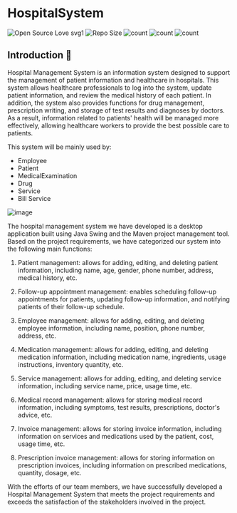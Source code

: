 # HospitalSystem

![Open Source Love svg1](https://badges.frapsoft.com/os/v1/open-source.svg?v=103)
![Repo Size](https://img.shields.io/github/repo-size/thangtcm/HospitalSystem) 
![count](https://img.shields.io/github/languages/count/thangtcm/HospitalSystem) 
![count](https://img.shields.io/github/forks/thangtcm/HospitalSystem) 
![count](https://img.shields.io/github/watchers/thangtcm/HospitalSystem) 

## Introduction 🎉
Hospital Management System is an information system designed to support the management of patient information and healthcare in hospitals. This system allows healthcare professionals to log into the system, update patient information, and review the medical history of each patient.
In addition, the system also provides functions for drug management, prescription writing, and storage of test results and diagnoses by doctors. As a result, information related to patients' health will be managed more effectively, allowing healthcare workers to provide the best possible care to patients.
<p>This system will be mainly used by:</p>
<ul><li>Employee</li><li>Patient</li><li>MedicalExamination</li><li>Drug</li><li>Service</li><li>Bill Service</li></ul>

<p align="middle">
  
![image](https://user-images.githubusercontent.com/23113822/232237883-f366b735-6d84-4fd5-9081-d0675de7cb14.png)
</p>

<p>The hospital management system we have developed is a <a class="Markdown_link__9ACHA MarkdownLink_linkifiedLink__KxC9G" node="[object Object]" prompt="Tell me more about desktop application.">desktop application</a> built using <a class="Markdown_link__9ACHA MarkdownLink_linkifiedLink__KxC9G" node="[object Object]" prompt="Tell me more about Java Swing.">Java Swing</a> and the <a class="Markdown_link__9ACHA MarkdownLink_linkifiedLink__KxC9G" node="[object Object]" prompt="Tell me more about Maven.">Maven</a> project management tool. Based on the <a class="Markdown_link__9ACHA MarkdownLink_linkifiedLink__KxC9G" node="[object Object]" prompt="Tell me more about project requirements.">project requirements</a>, we have categorized our system into the following main functions:</p>

<ol>
<li>
<p><a class="Markdown_link__9ACHA MarkdownLink_linkifiedLink__KxC9G" node="[object Object]" prompt="Tell me more about Patient management.">Patient management</a>: allows for adding, editing, and deleting patient information, including name, age, gender, <a class="Markdown_link__9ACHA MarkdownLink_linkifiedLink__KxC9G" node="[object Object]" prompt="Tell me more about phone number.">phone number</a>, address, medical history, etc.</p>
</li>
<li>
<p>Follow-up appointment management: enables scheduling follow-up appointments for patients, updating follow-up information, and notifying patients of their follow-up schedule.</p>
</li>
<li>
<p>Employee management: allows for adding, editing, and deleting <a class="Markdown_link__9ACHA MarkdownLink_linkifiedLink__KxC9G" node="[object Object]" prompt="Tell me more about employee information.">employee information</a>, including name, position, phone number, address, etc.</p>
</li>
<li>
<p><a class="Markdown_link__9ACHA MarkdownLink_linkifiedLink__KxC9G" node="[object Object]" prompt="Tell me more about Medication management.">Medication management</a>: allows for adding, editing, and deleting <a class="Markdown_link__9ACHA MarkdownLink_linkifiedLink__KxC9G" node="[object Object]" prompt="Tell me more about medication information.">medication information</a>, including <a class="Markdown_link__9ACHA MarkdownLink_linkifiedLink__KxC9G" node="[object Object]" prompt="Tell me more about medication name.">medication name</a>, ingredients, <a class="Markdown_link__9ACHA MarkdownLink_linkifiedLink__KxC9G" node="[object Object]" prompt="Tell me more about usage instructions.">usage instructions</a>, inventory quantity, etc.</p>
</li>
<li>
<p><a class="Markdown_link__9ACHA MarkdownLink_linkifiedLink__KxC9G" node="[object Object]" prompt="Tell me more about Service management.">Service management</a>: allows for adding, editing, and deleting service information, including <a class="Markdown_link__9ACHA MarkdownLink_linkifiedLink__KxC9G" node="[object Object]" prompt="Tell me more about service name.">service name</a>, price, usage time, etc.</p>
</li>
<li>
<p><a class="Markdown_link__9ACHA MarkdownLink_linkifiedLink__KxC9G" node="[object Object]" prompt="Tell me more about Medical record management.">Medical record management</a>: allows for storing <a class="Markdown_link__9ACHA MarkdownLink_linkifiedLink__KxC9G" node="[object Object]" prompt="Tell me more about medical record information.">medical record information</a>, including symptoms, test results, prescriptions, doctor's advice, etc.</p>
</li>
<li>
<p><a class="Markdown_link__9ACHA MarkdownLink_linkifiedLink__KxC9G" node="[object Object]" prompt="Tell me more about Invoice management.">Invoice management</a>: allows for storing <a class="Markdown_link__9ACHA MarkdownLink_linkifiedLink__KxC9G" node="[object Object]" prompt="Tell me more about invoice information.">invoice information</a>, including information on services and medications used by the patient, cost, usage time, etc.</p>
</li>
<li>
<p>Prescription invoice management: allows for storing information on prescription invoices, including information on prescribed medications, quantity, dosage, etc.</p>
</li>
</ol>

<p>With the efforts of our team members, we have successfully developed a <a class="Markdown_link__9ACHA MarkdownLink_linkifiedLink__KxC9G" node="[object Object]" prompt="Tell me more about Hospital Management System.">Hospital Management System</a> that meets the project requirements and exceeds the satisfaction of the stakeholders involved in the project.</p>

